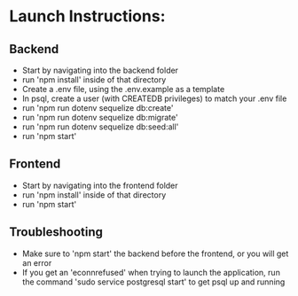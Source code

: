 # Launch Instructions:
## Backend
* Start by navigating into the backend folder
* run 'npm install' inside of that directory
* Create a .env file, using the .env.example as a template
* In psql, create a user (with CREATEDB privileges) to match your .env file
* run 'npm run dotenv sequelize db:create'
* run 'npm run dotenv sequelize db:migrate'
* run 'npm run dotenv sequelize db:seed:all'
* run 'npm start'

## Frontend
* Start by navigating into the frontend folder
* run 'npm install' inside of that directory
* run 'npm start'

## Troubleshooting
* Make sure to 'npm start' the backend before the frontend, or you will get an error
* If you get an 'econnrefused' when trying to launch the application, run the command 'sudo service postgresql start' to get psql up and running
